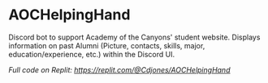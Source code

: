 # AOCHelpingHand

Discord bot to support Academy of the Canyons' student website. 
Displays information on past Alumni (Picture, contacts, skills, major, education/experience, etc.) within the Discord UI.

*Full code on Replit: https://replit.com/@Cdjones/AOCHelpingHand*
